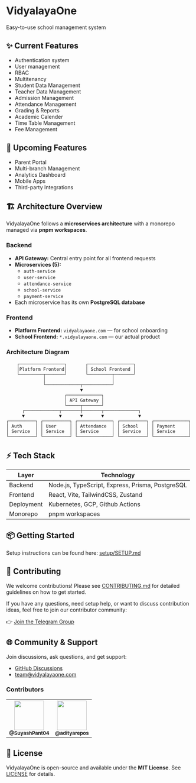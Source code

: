 # VidyalayaOne

Easy-to-use school management system

## ✨ Current Features

- Authentication system  
- User management 
- RBAC
- Multitenancy
- Student Data Management
- Teacher Data Management
- Admission Management
- Attendance Management
- Grading & Reports
- Academic Calender
- Time Table Management
- Fee Management

## 🔮 Upcoming Features

- Parent Portal 
- Multi-branch Management  
- Analytics Dashboard 
- Mobile Apps
- Third-party Integrations

## 🏗 Architecture Overview

VidyalayaOne follows a **microservices architecture** with a monorepo managed via **pnpm workspaces**.

### Backend
- **API Gateway:** Central entry point for all frontend requests  
- **Microservices (5):**  
  - `auth-service`  
  - `user-service`  
  - `attendance-service`  
  - `school-service`  
  - `payment-service`  
- Each microservice has its own **PostgreSQL database**

### Frontend
- **Platform Frontend:** `vidyalayaone.com` — for school onboarding  
- **School Frontend:** `*.vidyalayaone.com` — our actual product

### Architecture Diagram
```
    ┌─────────────────┐       ┌─────────────────┐
    │Platform Frontend│       │ School Frontend │
    └─────────┬───────┘       └─────────┬───────┘
              │                         │
              └─────────────┬───────────┘
                            ▼
                      ┌─────────────┐
                      │ API Gateway │
                      └─────┬───────┘
      ┌─────────────┬───────┼───────┬─────────────┐
      ▼             ▼       ▼       ▼             ▼
┌──────────┐ ┌──────────┐ ┌─────────────┐ ┌──────────┐ ┌─────────────┐
│ Auth     │ │ User     │ │ Attendance  │ │ School   │ │ Payment     │
│ Service  │ │ Service  │ │ Service     │ │ Service  │ │ Service     │
└──────────┘ └──────────┘ └─────────────┘ └──────────┘ └─────────────┘
```

## ⚡ Tech Stack

| Layer       | Technology |
|------------|------------|
| Backend     | Node.js, TypeScript, Express, Prisma, PostgreSQL |
| Frontend    | React, Vite, TailwindCSS, Zustand |
| Deployment  | Kubernetes, GCP, Github Actions |
| Monorepo    | pnpm workspaces |

## 📦 Getting Started

Setup instructions can be found here: [setup/SETUP.md](setup/SETUP.md)

## 🤝 Contributing

We welcome contributions! Please see [CONTRIBUTING.md](CONTRIBUTING.md) for detailed guidelines on how to get started.

If you have any questions, need setup help, or want to discuss contribution ideas, feel free to join our contributor community:

👉 [Join the Telegram Group](https://t.me/+nVYA-DsHWwNkMGE9)

## 🌐 Community & Support

Join discussions, ask questions, and get support:  

- [GitHub Discussions](https://github.com/orgs/vidyalayaone/discussions)
- [team@vidyalayaone.com](team@vidyalayaone.com)

### Contributors

<div align="left">
  <table>
    <tr>
      <td align="center">
        <a href="https://github.com/SuyashPant04">
          <img src="https://github.com/SuyashPant04.png" width="80px;"/>
          <br />
          <sub><b>@SuyashPant04</b></sub>
        </a>
      </td>
      <td align="center">
        <a href="https://github.com/adityarepos">
          <img src="https://github.com/adityarepos.png" width="80px;"/>
          <br />
          <sub><b>@adityarepos</b></sub>
        </a>
      </td>
    </tr>
  </table>
</div>

## 📄 License

VidyalayaOne is open-source and available under the **MIT License**. See [LICENSE](LICENSE) for details.



